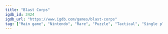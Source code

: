```yaml
---
title: "Blast Corps"
igdb_id: 3424
igdb_url: "https://www.igdb.com/games/blast-corps"
tag: ["Main game", "Nintendo", "Rare", "Puzzle", "Tactical", "Single player", "Third person", "Action"]
---
```

